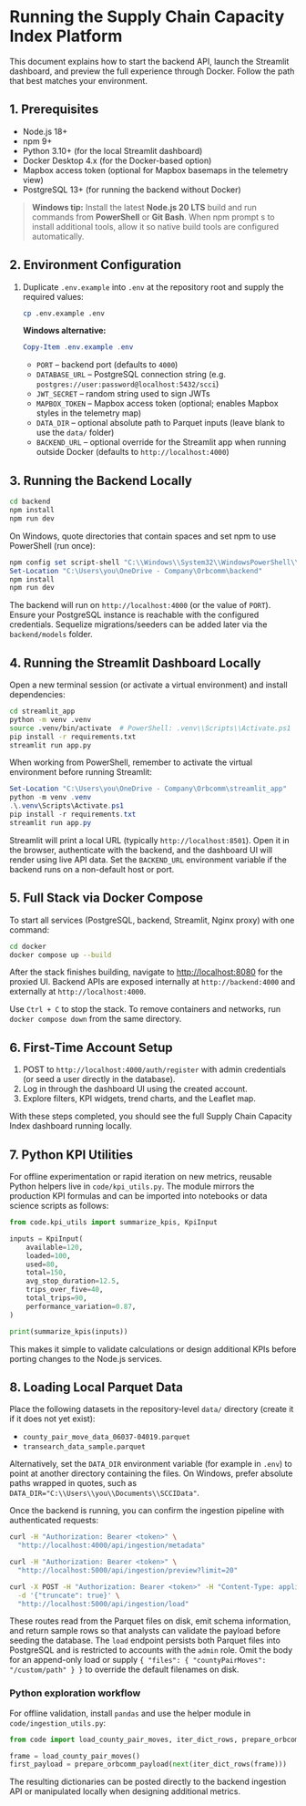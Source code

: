 # Running the Supply Chain Capacity Index Platform

This document explains how to start the backend API, launch the Streamlit dashboard, and preview the full experience through Docker. Follow the path that best matches your environment.

## 1. Prerequisites

- Node.js 18+
- npm 9+
- Python 3.10+ (for the local Streamlit dashboard)
- Docker Desktop 4.x (for the Docker-based option)
- Mapbox access token (optional for Mapbox basemaps in the telemetry view)
- PostgreSQL 13+ (for running the backend without Docker)

> **Windows tip:** Install the latest **Node.js 20 LTS** build and run commands from **PowerShell** or **Git Bash**. When npm prompt
s to install additional tools, allow it so native build tools are configured automatically.

## 2. Environment Configuration

1. Duplicate `.env.example` into `.env` at the repository root and supply the required values:
   ```bash
   cp .env.example .env
   ```

   **Windows alternative:**
   ```powershell
   Copy-Item .env.example .env
   ```
   - `PORT` – backend port (defaults to `4000`)
   - `DATABASE_URL` – PostgreSQL connection string (e.g. `postgres://user:password@localhost:5432/scci`)
   - `JWT_SECRET` – random string used to sign JWTs
   - `MAPBOX_TOKEN` – Mapbox access token (optional; enables Mapbox styles in the telemetry map)
   - `DATA_DIR` – optional absolute path to Parquet inputs (leave blank to use the `data/` folder)
   - `BACKEND_URL` – optional override for the Streamlit app when running outside Docker (defaults to `http://localhost:4000`)

## 3. Running the Backend Locally

```bash
cd backend
npm install
npm run dev
```

On Windows, quote directories that contain spaces and set npm to use PowerShell (run once):

```powershell
npm config set script-shell "C:\\Windows\\System32\\WindowsPowerShell\\v1.0\\powershell.exe"
Set-Location "C:\Users\you\OneDrive - Company\Orbcomm\backend"
npm install
npm run dev
```

The backend will run on `http://localhost:4000` (or the value of `PORT`). Ensure your PostgreSQL instance is reachable with the configured credentials. Sequelize migrations/seeders can be added later via the `backend/models` folder.

## 4. Running the Streamlit Dashboard Locally

Open a new terminal session (or activate a virtual environment) and install dependencies:

```bash
cd streamlit_app
python -m venv .venv
source .venv/bin/activate  # PowerShell: .venv\\Scripts\\Activate.ps1
pip install -r requirements.txt
streamlit run app.py
```

When working from PowerShell, remember to activate the virtual environment before running Streamlit:

```powershell
Set-Location "C:\Users\you\OneDrive - Company\Orbcomm\streamlit_app"
python -m venv .venv
.\.venv\Scripts\Activate.ps1
pip install -r requirements.txt
streamlit run app.py
```

Streamlit will print a local URL (typically `http://localhost:8501`). Open it in the browser, authenticate with the backend, and the dashboard UI will render using live API data. Set the `BACKEND_URL` environment variable if the backend runs on a non-default host or port.

## 5. Full Stack via Docker Compose

To start all services (PostgreSQL, backend, Streamlit, Nginx proxy) with one command:

```bash
cd docker
docker compose up --build
```

After the stack finishes building, navigate to [http://localhost:8080](http://localhost:8080) for the proxied UI. Backend APIs are exposed internally at `http://backend:4000` and externally at `http://localhost:4000`.

Use `Ctrl + C` to stop the stack. To remove containers and networks, run `docker compose down` from the same directory.

## 6. First-Time Account Setup

1. POST to `http://localhost:4000/auth/register` with admin credentials (or seed a user directly in the database).
2. Log in through the dashboard UI using the created account.
3. Explore filters, KPI widgets, trend charts, and the Leaflet map.

With these steps completed, you should see the full Supply Chain Capacity Index dashboard running locally.

## 7. Python KPI Utilities

For offline experimentation or rapid iteration on new metrics, reusable Python helpers live in
`code/kpi_utils.py`. The module mirrors the production KPI formulas and can be imported into
notebooks or data science scripts as follows:

```python
from code.kpi_utils import summarize_kpis, KpiInput

inputs = KpiInput(
    available=120,
    loaded=100,
    used=80,
    total=150,
    avg_stop_duration=12.5,
    trips_over_five=40,
    total_trips=90,
    performance_variation=0.87,
)

print(summarize_kpis(inputs))
```

This makes it simple to validate calculations or design additional KPIs before porting changes to the Node.js services.

## 8. Loading Local Parquet Data

Place the following datasets in the repository-level `data/` directory (create it if it does not yet exist):

- `county_pair_move_data_06037-04019.parquet`
- `transearch_data_sample.parquet`

Alternatively, set the `DATA_DIR` environment variable (for example in `.env`) to point at another directory containing the files.
On Windows, prefer absolute paths wrapped in quotes, such as `DATA_DIR="C:\\Users\\you\\Documents\\SCCIData"`.

Once the backend is running, you can confirm the ingestion pipeline with authenticated requests:

```bash
curl -H "Authorization: Bearer <token>" \
  "http://localhost:4000/api/ingestion/metadata"

curl -H "Authorization: Bearer <token>" \
  "http://localhost:5000/api/ingestion/preview?limit=20"

curl -X POST -H "Authorization: Bearer <token>" -H "Content-Type: application/json" \
  -d '{"truncate": true}' \
  "http://localhost:5000/api/ingestion/load"
```

These routes read from the Parquet files on disk, emit schema information, and return sample rows so that analysts can validate the payload before seeding the database. The `load` endpoint persists both Parquet files into PostgreSQL and is restricted to accounts with the `admin` role. Omit the body for an append-only load or supply `{ "files": { "countyPairMoves": "/custom/path" } }` to override the default filenames on disk.

### Python exploration workflow

For offline validation, install `pandas` and use the helper module in `code/ingestion_utils.py`:

```python
from code import load_county_pair_moves, iter_dict_rows, prepare_orbcomm_payload

frame = load_county_pair_moves()
first_payload = prepare_orbcomm_payload(next(iter_dict_rows(frame)))
```

The resulting dictionaries can be posted directly to the backend ingestion API or manipulated locally when designing additional metrics.
